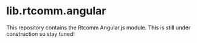 lib.rtcomm.angular
==================
This repository contains the Rtcomm Angular.js module. This is still under construction so stay tuned!
